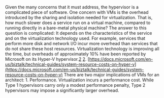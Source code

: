 Given the many concerns that it must address, the hypervisor is a complicated piece of software. One concern with VMs is the overhead introduced by the sharing and isolation needed for virtualization. That is, how much slower does a service run on a virtual machine, compared to running directly in a bare-metal physical machine? The answer to this question is complicated: It depends on the characteristics of the service and on the virtualization technology used. For example, services that perform more disk and network I/O incur more overhead than services that do not share these host resources. Virtualization technology is improving all the time, but overheads of approximately 10% have been reported by Microsoft on its Hyper-V hypervisor.[2](ch16.xhtml#ch16fn2a) [2](ch16.xhtml#ch16fn2). [https://docs.microsoft.com/en-us/biztalk/technical-guides/system-resource-costs-on-hyper-v](https://docs.microsoft.com/en-us/biztalk/technical-guides/system-resource-costs-on-hyper-v) There are two major implications of VMs for an architect: 1.  Performance. Virtualization incurs a performance cost. While Type 1 hypervisors carry only a modest performance penalty, Type 2 hypervisors may impose a significantly larger overhead.